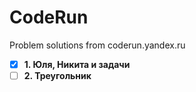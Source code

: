 # CodeRun
Problem solutions from coderun.yandex.ru

- [x] **1. Юля, Никита и задачи**
- [ ] **2. Треугольник**
